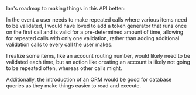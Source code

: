 Ian's roadmap to making things in this API better:

In the event a user needs to make repeated calls where various items need to be validated, I would have loved to add a token generator that runs once on the first call and is valid for a pre-determined amount of time, allowing for repeated calls with only one validation, rather than adding additional validation calls to every call the user makes.

I realize some items, like an account routing number, would likely need to be validated each time, but an action like creating an account is likely not going to be repeated often, whereas other calls might.

Additionally, the introduction of an ORM would be good for database queries as they make things easier to read and execute.
